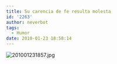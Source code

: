 ```yaml
---
title: Su carencia de fe resulta molesta
id: '2263'
author: neverbot
tags:
  - Humor
date: 2010-01-23 18:58:14
---
```


![201001231857.jpg](./201001231857.jpg)